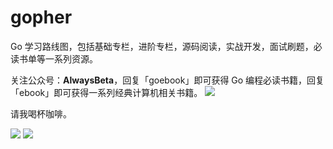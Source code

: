# gopher
Go 学习路线图，包括基础专栏，进阶专栏，源码阅读，实战开发，面试刷题，必读书单等一系列资源。

关注公众号：**AlwaysBeta**，回复「goebook」即可获得 Go 编程必读书籍，回复「ebook」即可获得一系列经典计算机相关书籍。
![](https://github.com/yongxinz/gopher/blob/main/alwaysbeta.JPG)


请我喝杯咖啡。

![](https://github.com/yongxinz/gopher/blob/main/weixinpay.jpg) ![](https://github.com/yongxinz/gopher/blob/main/alipay.jpg)